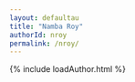 ```yaml
---
layout: defaultau
title: "Namba Roy"
authorId: nroy
permalink: /nroy/
---
```

{% include loadAuthor.html %}
<script>
    $(document).ready(function(){
        showAuthorBio('{{ page.authorId }}');
   });
</script>